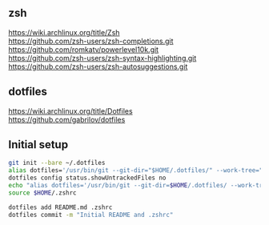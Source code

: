 ## zsh
https://wiki.archlinux.org/title/Zsh  
https://github.com/zsh-users/zsh-completions.git  
https://github.com/romkatv/powerlevel10k.git  
https://github.com/zsh-users/zsh-syntax-highlighting.git  
https://github.com/zsh-users/zsh-autosuggestions.git  


## dotfiles
https://wiki.archlinux.org/title/Dotfiles  
https://github.com/gabrilov/dotfiles  


## Initial setup
```zsh
git init --bare ~/.dotfiles
alias dotfiles='/usr/bin/git --git-dir="$HOME/.dotfiles/" --work-tree="$HOME"'
dotfiles config status.showUntrackedFiles no
echo "alias dotfiles='/usr/bin/git --git-dir=$HOME/.dotfiles/ --work-tree=$HOME'" >> $HOME/.zshrc
source $HOME/.zshrc

dotfiles add README.md .zshrc
dotfiles commit -m "Initial README and .zshrc"
```
